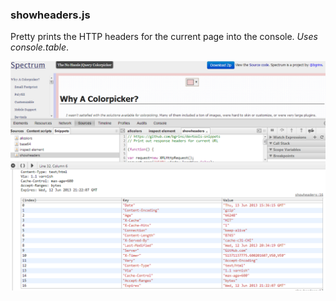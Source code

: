 ### showheaders.js
Pretty prints the HTTP headers for the current page into the console.  *Uses console.table*.

[![showheaders](snippets/showheaders/showheaders.png)](snippets/showheaders/showheaders.js)